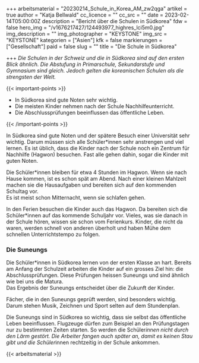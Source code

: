 +++
arbeitsmaterial = "20230214_Schule_in_Korea_AM_zw2qga"
artikel = true
author = "Katja Bellwald"
cc_licence = ""
cc_src = ""
date = 2023-02-14T05:00:00Z
description = "Bericht über die Schulen in Südkorea"
fdw = false
hero_img = "/v1676217427/124493977_highres_lci5m0.jpg"
img_description = ""
img_photographer = "KEYSTONE"
img_src = "KEYSTONE"
kategorien = ["Asien"]
kfk = false
markierungen = ["Gesellschaft"]
paid = false
slug = ""
title = "Die Schule in Südkorea"

+++
_Die Schulen in der Schweiz und die in Südkorea sind auf den ersten Blick ähnlich. Die Abstufung in Primarschule, Sekundarstufe und Gymnasium sind gleich. Jedoch gelten die koreanischen Schulen als die strengsten der Welt._

{{< important-points >}} 



<ul>

<li>In Südkorea sind gute Noten sehr wichtig.</li>

<li>Die meisten Kinder nehmen nach der Schule Nachhilfeunterricht.</li>

<li>Die Abschlussprüfungen beeinflussen das öffentliche Leben.</li>

</ul> {{< /important-points >}}

In Südkorea sind gute Noten und der spätere Besuch einer Universität sehr wichtig. Darum müssen sich alle Schüler*innen sehr anstrengen und viel lernen. Es ist üblich, dass die Kinder nach der Schule noch ein Zentrum für Nachhilfe (Hagwon) besuchen. Fast alle gehen dahin, sogar die Kinder mit guten Noten.

Die Schüler*innen bleiben für etwa 4 Stunden im Hagwon. Wenn sie nach Hause kommen, ist es schon spät am Abend. Nach einer kleinen Mahlzeit machen sie die Hausaufgaben und bereiten sich auf den kommenden Schultag vor.  
Es ist meist schon Mitternacht, wenn sie schlafen gehen.

In den Ferien besuchen die Kinder auch das Hagwon. Da bereiten sich die Schüler*innen auf das kommende Schuljahr vor. Vieles, was sie danach in der Schule hören, wissen sie schon vom Ferienkurs. Kinder, die nicht da waren, werden schnell von anderen überholt und haben Mühe dem schnellen Unterrichtstempo zu folgen.

### Die Suneungs

Die Schüler*innen in Südkorea lernen von der ersten Klasse an hart. Bereits am Anfang der Schulzeit arbeiten die Kinder auf ein grosses Ziel hin: die Abschlussprüfungen. Diese Prüfungen heissen Suneungs und sind ähnlich wie bei uns die Matura.   
Das Ergebnis der Suneungs entscheidet über die Zukunft der Kinder.

Fächer, die in den Suneungs geprüft werden, sind besonders wichtig. Darum stehen Musik, Zeichnen und Sport selten auf dem Stundenplan.

Die Suneungs sind in Südkorea so wichtig, dass sie selbst das öffentliche Leben beeinflussen. Flugzeuge dürfen zum Beispiel an den Prüfungstagen nur zu bestimmten Zeiten starten. So werden die Schüler*innen nicht durch den Lärm gestört. Die Arbeiter fangen auch später an, damit es keinen Stau gibt und die Schüler*innen rechtzeitig in der Schule ankommen.

  


 {{< arbeitsmaterial >}} 